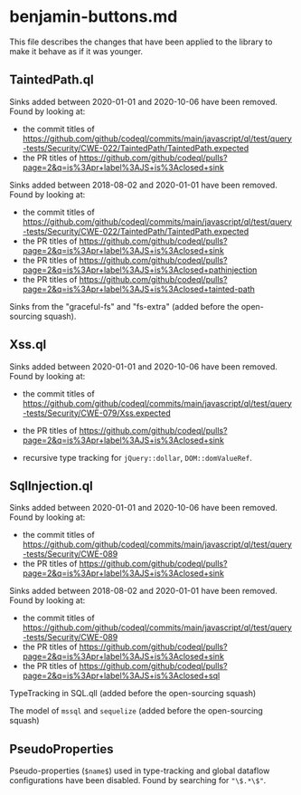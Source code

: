 # benjamin-buttons.md

This file describes the changes that have been applied to
the library to make it behave as if it was younger.

## TaintedPath.ql

Sinks added between 2020-01-01 and 2020-10-06 have been removed. Found by looking at:

- the commit titles of https://github.com/github/codeql/commits/main/javascript/ql/test/query-tests/Security/CWE-022/TaintedPath/TaintedPath.expected
- the PR titles of https://github.com/github/codeql/pulls?page=2&q=is%3Apr+label%3AJS+is%3Aclosed+sink

Sinks added between 2018-08-02 and 2020-01-01 have been removed. Found by looking at:

- the commit titles of https://github.com/github/codeql/commits/main/javascript/ql/test/query-tests/Security/CWE-022/TaintedPath/TaintedPath.expected
- the PR titles of https://github.com/github/codeql/pulls?page=2&q=is%3Apr+label%3AJS+is%3Aclosed+sink
- the PR titles of https://github.com/github/codeql/pulls?page=2&q=is%3Apr+label%3AJS+is%3Aclosed+pathinjection
- the PR titles of https://github.com/github/codeql/pulls?page=2&q=is%3Apr+label%3AJS+is%3Aclosed+tainted-path

Sinks from the "graceful-fs" and "fs-extra" (added before the open-sourcing squash).

## Xss.ql

Sinks added between 2020-01-01 and 2020-10-06 have been removed. Found by looking at:

- the commit titles of https://github.com/github/codeql/commits/main/javascript/ql/test/query-tests/Security/CWE-079/Xss.expected
- the PR titles of https://github.com/github/codeql/pulls?page=2&q=is%3Apr+label%3AJS+is%3Aclosed+sink

- recursive type tracking for `jQuery::dollar`, `DOM::domValueRef`.

## SqlInjection.ql

Sinks added between 2020-01-01 and 2020-10-06 have been removed. Found by looking at:

- the commit titles of https://github.com/github/codeql/commits/main/javascript/ql/test/query-tests/Security/CWE-089
- the PR titles of https://github.com/github/codeql/pulls?page=2&q=is%3Apr+label%3AJS+is%3Aclosed+sink

Sinks added between 2018-08-02 and 2020-01-01 have been removed. Found by looking at:

- the commit titles of https://github.com/github/codeql/commits/main/javascript/ql/test/query-tests/Security/CWE-089
- the PR titles of https://github.com/github/codeql/pulls?page=2&q=is%3Apr+label%3AJS+is%3Aclosed+sink
- the PR titles of https://github.com/github/codeql/pulls?page=2&q=is%3Apr+label%3AJS+is%3Aclosed+sql

TypeTracking in SQL.qll (added before the open-sourcing squash)

The model of `mssql` and `sequelize` (added before the open-sourcing squash)

## PseudoProperties

Pseudo-properties (`$name$`) used in type-tracking and global dataflow configurations have been disabled.
Found by searching for `"\$.*\$"`.
